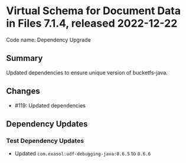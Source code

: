 # Virtual Schema for Document Data in Files 7.1.4, released 2022-12-22

Code name: Dependency Upgrade

## Summary

Updated dependencies to ensure unique version of bucketfs-java.

## Changes

* #119: Updated dependencies

## Dependency Updates

### Test Dependency Updates

* Updated `com.exasol:udf-debugging-java:0.6.5` to `0.6.6`
